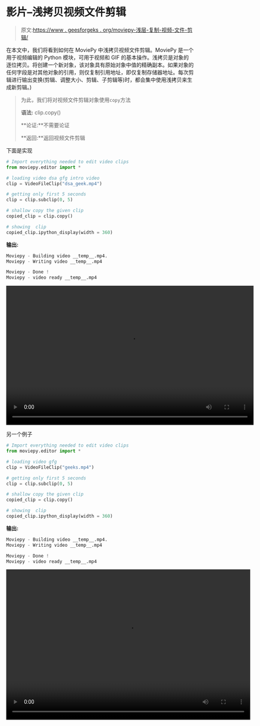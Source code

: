 # 影片–浅拷贝视频文件剪辑

> 原文:[https://www . geesforgeks . org/moviepy-浅层-复制-视频-文件-剪辑/](https://www.geeksforgeeks.org/moviepy-shallow-copying-video-file-clip/)

在本文中，我们将看到如何在 MoviePy 中浅拷贝视频文件剪辑。MoviePy 是一个用于视频编辑的 Python 模块，可用于视频和 GIF 的基本操作。浅拷贝是对象的逐位拷贝。将创建一个新对象，该对象具有原始对象中值的精确副本。如果对象的任何字段是对其他对象的引用，则仅复制引用地址，即仅复制存储器地址。每次剪辑进行输出变换(剪辑、调整大小、剪辑、子剪辑等)时，都会集中使用浅拷贝来生成新剪辑。)

> 为此，我们将对视频文件剪辑对象使用`copy`方法
> 
> **语法:** clip.copy()
> 
> **论证:**不需要论证
> 
> **返回:**返回视频文件剪辑

下面是实现

```py
# Import everything needed to edit video clips 
from moviepy.editor import *

# loading video dsa gfg intro video 
clip = VideoFileClip("dsa_geek.mp4") 

# getting only first 5 seconds 
clip = clip.subclip(0, 5) 

# shallow copy the given clip
copied_clip = clip.copy()

# showing  clip 
copied_clip.ipython_display(width = 360) 
```

**输出:**

```py
Moviepy - Building video __temp__.mp4.
Moviepy - Writing video __temp__.mp4

Moviepy - Done !
Moviepy - video ready __temp__.mp4

```

<video class="wp-video-shortcode" id="video-475304-1" width="665" height="374" preload="metadata" controls=""><source type="video/mp4" src="https://media.geeksforgeeks.org/wp-content/uploads/20200826001621/1st3.mp4?_=1">[https://media.geeksforgeeks.org/wp-content/uploads/20200826001621/1st3.mp4](https://media.geeksforgeeks.org/wp-content/uploads/20200826001621/1st3.mp4)</video>

另一个例子

```py
# Import everything needed to edit video clips
from moviepy.editor import *

# loading video gfg
clip = VideoFileClip("geeks.mp4")

# getting only first 5 seconds
clip = clip.subclip(0, 5)

# shallow copy the given clip
copied_clip = clip.copy()

# showing  clip 
copied_clip.ipython_display(width = 360) 
```

**输出:**

```py
Moviepy - Building video __temp__.mp4.
Moviepy - Writing video __temp__.mp4

Moviepy - Done !
Moviepy - video ready __temp__.mp4

```

<video class="wp-video-shortcode" id="video-475304-2" width="656" height="404" preload="metadata" controls=""><source type="video/mp4" src="https://media.geeksforgeeks.org/wp-content/uploads/20200826001637/2nd3.mp4?_=2">[https://media.geeksforgeeks.org/wp-content/uploads/20200826001637/2nd3.mp4](https://media.geeksforgeeks.org/wp-content/uploads/20200826001637/2nd3.mp4)</video>